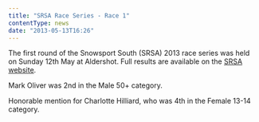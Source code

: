 ```yaml
---
title: "SRSA Race Series - Race 1"
contentType: news
date: "2013-05-13T16:26"
---
```


The first round of the Snowsport South (SRSA) 2013 race series was held on Sunday 12th May at Aldershot. Full results are available on the [SRSA website](http://www.srsa.org.uk/races/37).

Mark Oliver was 2nd in the Male 50+ category.

Honorable mention for Charlotte Hilliard, who was 4th in the Female 13-14 category.
